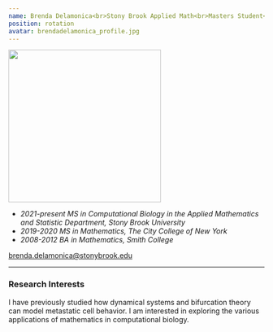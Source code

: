 ```yaml
---
name: Brenda Delamonica<br>Stony Brook Applied Math<br>Masters Student<br>Since 2021
position: rotation
avatar: brendadelamonica_profile.jpg
---
```


<img width="300" src="{{site.baseurl}}/images/people/{{page.avatar}}" data-action="zoom">
<br>

- _2021-present MS in Computational Biology in the Applied Mathematics and Statistic Department, Stony Brook University_ <br>
- _2019-2020 MS in Mathematics, The City College of New York_ <br>
- _2008-2012 BA in Mathematics, Smith College_ <br>


<a href="mailto:brenda.delamonica@stonybrook.edu"><i class="fa fa-envelope-o"></i> brenda.delamonica@stonybrook.edu</a><br>

<hr>

### Research Interests

I have previously studied how dynamical systems and bifurcation theory can model metastatic cell behavior. I am interested in exploring the various applications of mathematics in computational biology.
<br>
<br>
<br>

&nbsp;
&nbsp;
&nbsp;
&nbsp;
&nbsp;
&nbsp;
&nbsp;
&nbsp;
&nbsp;
&nbsp;
&nbsp;
&nbsp;
&nbsp;
&nbsp;
&nbsp;
&nbsp;
&nbsp;
&nbsp;
&nbsp;
&nbsp;
&nbsp;
&nbsp;
&nbsp;
&nbsp;
